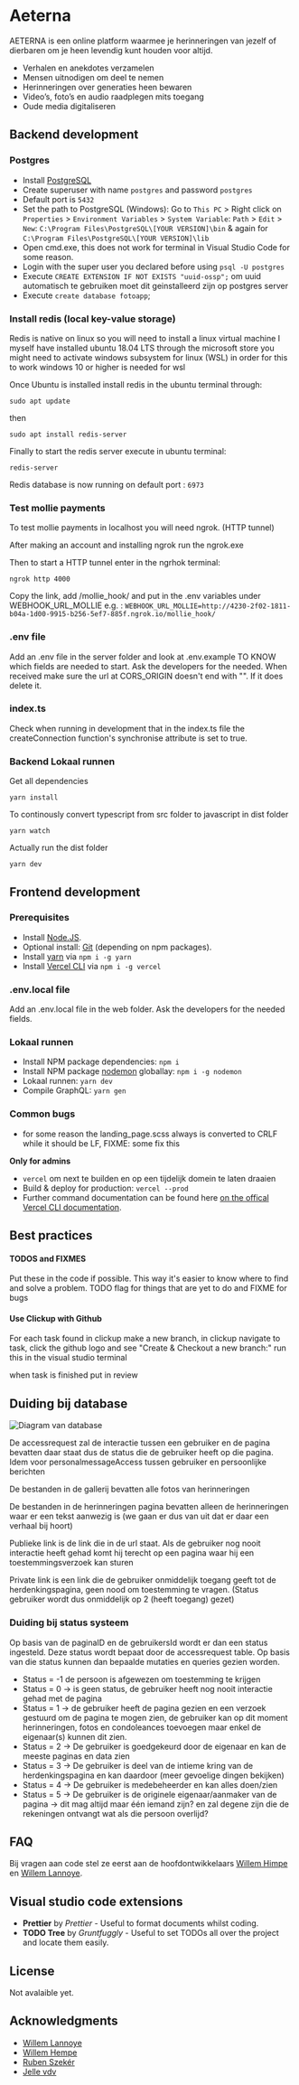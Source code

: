 # Aeterna

AETERNA is een online platform waarmee je herinneringen van jezelf of dierbaren om je heen levendig kunt houden voor altijd.

- Verhalen en anekdotes verzamelen
- Mensen uitnodigen om deel te nemen
- Herinneringen over generaties heen bewaren
- Video’s, foto’s en audio raadplegen mits toegang
- Oude media digitaliseren


## Backend development

### Postgres

- Install [PostgreSQL](https://www.postgresql.org/download/)
- Create superuser with name `postgres` and password `postgres`
- Default port is `5432`
- Set the path to PostgreSQL (Windows): Go to `This PC` > Right click on `Properties` > `Environment Variables` > `System Variable`: `Path` > `Edit` > `New`: `C:\Program Files\PostgreSQL\[YOUR VERSION]\bin` & again for `C:\Program Files\PostgreSQL\[YOUR VERSION]\lib`
- Open cmd.exe, this does not work for terminal in Visual Studio Code for some reason.
- Login with the super user you declared before using `psql -U postgres`
- Execute `CREATE EXTENSION IF NOT EXISTS "uuid-ossp";` om uuid automatisch te gebruiken moet dit geinstalleerd zijn op postgres server
- Execute `create database fotoapp`;

### Install redis (local key-value storage)

Redis is native on linux so you will need to install a linux virtual machine
I myself have installed ubuntu 18.04 LTS through the microsoft store
you might need to activate windows subsystem for linux (WSL) in order for this to work
windows 10 or higher is needed for wsl

Once Ubuntu is installed install redis in the ubuntu terminal through:

`sudo apt update`

then

`sudo apt install redis-server`

Finally to start the redis server execute in ubuntu terminal:

 `redis-server`

Redis database is now running on default port : `6973`


### Test mollie payments

To test mollie payments in localhost you will need ngrok. (HTTP tunnel)

After making an account and installing ngrok run the ngrok.exe

Then to start a HTTP tunnel enter in the ngrhok terminal:

`ngrok http 4000 ` 

Copy the link, add /mollie_hook/ and put in the .env variables under WEBHOOK_URL_MOLLIE 
e.g. : `WEBHOOK_URL_MOLLIE=http://4230-2f02-1811-b04a-1d00-9915-b256-5ef7-885f.ngrok.io/mollie_hook/ ` 


### .env file

Add an .env file in the server folder and look at .env.example TO KNOW which fields are needed to start.
Ask the developers for the needed. 
When received make sure the url at CORS_ORIGIN doesn't end with "\". If it does delete it.

### index.ts

Check when running in development that in the index.ts file the createConnection function's synchronise attribute is set to true.

### Backend Lokaal runnen
Get all dependencies

`yarn install` 

To continously convert typescript from src folder to javascript in dist folder

`yarn watch` 

Actually run the dist folder

`yarn dev` 


## Frontend development

### Prerequisites

- Install [Node.JS](https://nodejs.org/en/download/).
- Optional install: [Git](https://git-scm.com/downloads) (depending on npm packages).
- Install [yarn](https://yarnpkg.com/package/react) via `npm i -g yarn`
- Install [Vercel CLI](https://vercel.com/download) via `npm i -g vercel`

### .env.local file

Add an .env.local file in the web folder. 
Ask the developers for the needed fields.

### Lokaal runnen

- Install NPM package dependencies: `npm i`
- Install NPM package [nodemon](https://www.npmjs.com/package/nodemon) globallay: `npm i -g nodemon`
- Lokaal runnen: `yarn dev`
- Compile GraphQL: `yarn gen`


### Common bugs
- for some reason the landing_page.scss always is converted to CRLF while it should be LF,
FIXME: some fix this

**Only for admins**

- `vercel` om next te builden en op een tijdelijk domein te laten draaien
- Build & deploy for production: `vercel --prod`
- Further command documentation can be found here [on the offical Vercel CLI documentation](https://vercel.com/docs/cli).


## Best practices


#### TODOS and FIXMES

Put these in the code if possible. This way it's easier to know where to find and solve a problem. TODO flag for things that are yet to do and FIXME for bugs


#### Use Clickup with Github

For each task found in clickup make a new branch, 
in clickup navigate to task, click the github logo and see "Create & Checkout a new branch:"
run this in the visual studio terminal

when task is finished put in review


## Duiding bij database


![Diagram van database](https://aeternageneral.s3.eu-west-2.amazonaws.com/default_images/Current+ERD.drawio.svg)


De accessrequest zal de interactie tussen een gebruiker en de pagina bevatten daar staat dus de status die de gebruiker heeft op die pagina.
Idem voor personalmessageAccess tussen gebruiker en persoonlijke berichten

De bestanden in de gallerij bevatten alle fotos van herinneringen

De bestanden in de herinneringen pagina bevatten alleen de herinneringen waar er een tekst aanwezig is (we gaan er dus van uit dat er daar een verhaal bij hoort)

Publieke link is de link die in de url staat.
Als de gebruiker nog nooit interactie heeft gehad komt hij terecht op een pagina waar hij een toestemmingsverzoek kan sturen

Private link is een link die de gebruiker onmiddelijk toegang geeft tot de herdenkingspagina, geen nood om toestemming te vragen.
(Status gebruiker wordt dus onmiddelijk op 2 (heeft toegang) gezet)

### Duiding bij status systeem
Op basis van de paginaID en de gebruikersId wordt er dan een status ingesteld. Deze status wordt bepaat door de accessrequest table.
Op basis van die status kunnen dan bepaalde mutaties en queries gezien worden.


- Status = -1 de persoon is afgewezen om toestemming te krijgen
- Status = 0 -> is geen status, de gebruiker heeft nog nooit interactie gehad met de pagina
- Status = 1 -> de gebruiker heeft de pagina gezien en een verzoek gestuurd om de pagina te mogen zien,
de gebruiker kan op dit moment herinneringen, fotos en condoleances toevoegen maar enkel de eigenaar(s) kunnen dit zien.
- Status = 2 -> De gebruiker is goedgekeurd door de eigenaar en kan de meeste paginas en data zien
- Status = 3 -> De gebruiker is deel van de intieme kring van de herdenkingspagina en kan daardoor (meer gevoelige dingen bekijken)
- Status = 4 -> De gebruiker is medebeheerder en kan alles doen/zien
- Status = 5 -> De gebruiker is de originele eigenaar/aanmaker van de pagina -> dit mag altijd maar één iemand zijn? en zal degene zijn die de rekeningen ontvangt
wat als die persoon overlijd?


## FAQ

Bij vragen aan code stel ze eerst aan de hoofdontwikkelaars [Willem Himpe](https://github.com/whimpe) en [Willem Lannoye](https://github.com/willanoy).

## Visual studio code extensions

- **Prettier** by _Prettier_ - Useful to format documents whilst coding.
- **TODO Tree** by _Gruntfuggly_ - Useful to set TODOs all over the project and locate them easily.

## License

Not avalaible yet.

## Acknowledgments

- [Willem Lannoye](https://github.com/willanoy)
- [Willem Hempe](https://github.com/whimpe)
- [Ruben Szekér](https://github.com/tyounr)
- [Jelle vdv](https://github.com/jellevdv)
